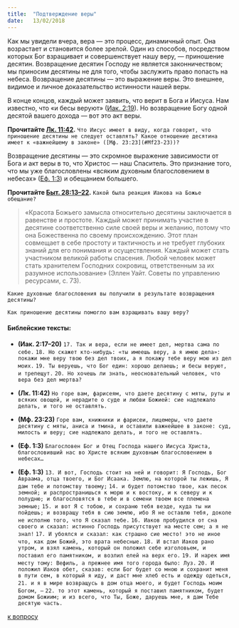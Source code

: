 ```yaml
---
title:  "Подтверждение веры"
date:   13/02/2018
---
```


Как мы увидели вчера, вера — это процесс, динамичный опыт. Она возрастает и становится более зрелой. Один из способов, посредством которых Бог взращивает и совершенствует нашу веру, — приношение десятин. Возвращение десятин Господу не является законничеством; мы приносим десятины не для того, чтобы заслужить право попасть на небеса. Возвращение десятины — это выражение веры. Это внешнее, видимое и личное доказательство истинности нашей веры.

В конце концов, каждый может заявить, что верит в Бога и Иисуса. Нам известно, что «и бесы веруют» ([Иак. 2:19](#iak2-19)). Но возвращение Богу одной десятой вашего дохода — вот это акт веры.

**Прочитайте [Лк. 11:42](#Lk11-42).** `Что Иисус имеет в виду, когда говорит, что приношение десятины не следует оставлять? Какое отношение десятина имеет к «важнейшему в законе» ([Мф. 23:23](#Mf23-23))?`

Возвращение десятины — это скромное выражение зависимости от Бога и акт веры в то, что Христос — наш Спаситель. Это признание того, что мы уже благословлены «всяким духовным благословением в небесах» ([Еф. 1:3](#Ef1-3)) и обещанием большего.

<a name="Q-Byt28"></a>
**Прочитайте [Быт. 28:13–22](#Byt28-13-22).** `Какой была реакция Иакова на Божье обещание?`

> «Красота Божьего замысла относительно десятины заключается в равенстве и простоте. Каждый может принимать участие в десятине соответственно силе своей веры и желанию, потому что она Божественна по своему происхождению. Этот план совмещает в себе простоту и тактичность и не требует глубоких знаний для его понимания и осуществления. Каждый может стать участником великой работы спасения. Любой человек может стать хранителем Господних сокровищ, ответственным за их разумное использование» (Эллен Уайт. Советы по управлению ресурсами, с. 73).

`Какие духовные благословения вы получили в результате возвращения десятины? `

`Как приношение десятины помогло вам взращивать вашу веру?`

#### Библейские тексты:

<a name="iak2-19"></a>
- **(Иак. 2:17–20)**
`17. Так и вера, если не имеет дел, мертва сама по себе.`
`18. Но скажет кто‐нибудь: «ты имеешь веру, а я имею дела»: покажи мне веру твою без дел твоих, а я покажу тебе веру мою из дел моих.`
`19. Ты веруешь, что Бог един: хорошо делаешь; и бесы веруют, и трепещут.`
`20. Но хочешь ли знать, неосновательный человек, что вера без дел мертва?`

<a name="Lk11-42"></a>
- **(Лк. 11:42)**
`Но горе вам, фарисеям, что даете десятину с мяты, руты и всяких овощей, и нерадите о суде и любви Божией: сие надлежало делать, и того не оставлять.`

<a name="Mf23-23"></a>
- **(Мф. 23:23)**
`Горе вам, книжники и фарисеи, лицемеры, что даете десятину с мяты, аниса и тмина, и оставили важнейшее в законе: суд, милость и веру; сие надлежало делать, и того не оставлять.`

<a name="Ef1-3"></a>
- **(Еф. 1:3)**
`Благословен Бог и Отец Господа нашего Иисуса Христа, благословивший нас во Христе всяким духовным благословением в небесах…`

<a name="Byt28-13-22"></a>
- **(Еф. 1:3)**
`13. И вот, Господь стоит на ней и говорит: Я Господь, Бог Авраама, отца твоего, и Бог Исаака. Землю, на которой ты лежишь, Я дам тебе и потомству твоему;`
`14. и будет потомство твое, как песок земной; и распространишься к морю и к востоку, и к северу и к полудню; и благословятся в тебе и в семени твоем все племена земные;`
`15. и вот Я с тобою, и сохраню тебя везде, куда ты ни пойдешь; и возвращу тебя в сию землю, ибо Я не оставлю тебя, доколе не исполню того, что Я сказал тебе.`
`16. Иаков пробудился от сна своего и сказал: истинно Господь присутствует на месте сем; а я не знал!`
`17. И убоялся и сказал: как страшно сие место! это не иное что, как дом Божий, это врата небесные.`
`18. И встал Иаков рано утром, и взял камень, который он положил себе изголовьем, и поставил его памятником, и возлил елей на верх его.`
`19. И нарек имя месту тому: Вефиль, а прежнее имя того города было: Луз.`
`20. И положил Иаков обет, сказав: если Бог будет со мною и сохранит меня в пути сем, в который я иду, и даст мне хлеб есть и одежду одеться,`
`21. и я в мире возвращусь в дом отца моего, и будет Господь моим Богом, —`
`22. то этот камень, который я поставил памятником, будет домом Божиим; и из всего, что Ты, Боже, даруешь мне, я дам Тебе десятую часть.`

[к вопросу](#Q-Byt28)